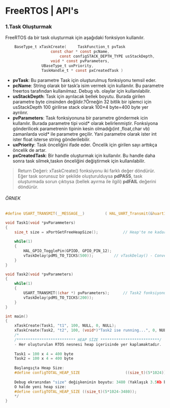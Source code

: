 # FreeRTOS | API's          

### 1.Task Oluşturmak                    

FreeRTOS da bir task oluşturmak için aşağıdaki fonksiyon kullanılır.

```c
    BaseType_t xTaskCreate( 	TaskFunction_t pvTask	
    				const char * const pcName,		
		                const configSTACK_DEPTH_TYPE usStackDepth,	
			        void * const pvParameters,
				UBaseType_t uxPriority,
				TaskHandle_t * const pxCreatedTask )
```                       
- **pvTask**: Bu parametre Task için oluşturulmuş fonksiyonu temsil eder.
- **pcName**: String olarak bir task’a isim vermek için kullanılır. Bu parametre freertos tarafından kullanılmaz. Debug vb. olaylar için kullanılabilir.               
- **usStackDepth**: Task için ayrılacak bellek boyutu. Burada girilen parametre byte cinsinden değildir.?Örneğin 32 bitlik bir işlemci için  usStackDepth 100 girilirse 
stack olarak 100×4 byte=400 byte yer ayrılırır.                     
- **pvParameters**: Task fonksiyonuna bir parametre göndermek icin kullanılır. Burada parametre tipi void* olarak belirlenmiştir. Fonksiyona gönderilicek parametrenin 
tipinin kesin olmadığı(int ,float,char vb) zamanlarda void* ile parametre geçilir. Yani parametre olarak ister int ister float isterse string gönderilebilir.         
- **uxPriority**: Task önceliğini ifade eder. Öncelik için girilen sayı arttıkça öncelik de artar.                                 
- **pxCreatedTask**: Bir handle oluşturmak için kullanılır. Bu handle daha sonra task silmek,taskın önceliğini değiştirmek için kullanılabilir.                   

> Return Değeri: xTaskCreate() fonksiyonu iki farklı değer döndürür. Eğer task sorunsuz bir şekilde oluşturulduysa **pdPASS**, task oluşturmada sorun çıktıysa (bellek 
> ayırma ile ilgili) **pdFAIL** değerini döndürür.      


###### ÖRNEK
```c
#define USART_TRANSMIT(__MESSAGE__) 		( HAL_UART_Transmit(&huart1, (uint8_t*)__MESSAGE__, strlen(__MESSAGE__), 6) 100)

void Task1(void *pvParammeters)
{
	size_t size = xPortGetFreeHeapSize();			// Heap'te ne kadar boş alan kaldı ? 
	
	while(1)
	{
		HAL_GPIO_TogglePin(GPIOD, GPIO_PIN_12);
		vTaskDelay(pdMS_TO_TICKS(500));			// vTaskDelay() - Convert to milisecond to tick
	}
}

void Task2(void *pvParameters)
{
	while(1)
	{
		USART_TRANSMIT((char *) pvParameters);		// Task2 fonksiyonuna parametre gönderme
		vTaskDelay(pdMS_TO_TICKS(200));
	}
}

int main()
{
	xTaskCreate(Task1, "t1", 100, NULL, 0, NULL);
	xTaskCreate(Task2, "t2", 100, (void*)"Task2 ise running...", 0, NULL);		
	/*
	/************************** HEAP SİZE **************************/
	- Her oluşturulan RTOS nesnesi heap içerisinde yer kaplamaktadır. 
	
	Task1 = 100 x 4 = 400 byte
	Task2 = 100 x 4 = 400 byte
	
	Başlangıçta Heap Size:
	#define configTOTAL_HEAP_SIZE                    ((size_t)(5*1024))	// 5kb
	
	Debug ekranından "size" değişkeninin boyutu: 3480 (Yaklaşık 3.5Kb boş alan mevcut)
	O halde yeni heap size: 
	#define configTOTAL_HEAP_SIZE ((size_t)(5*1024-3480));
	*/
}
```


                       
                       
                       
                       
                       
                       
                       
                       
                       
                       
                       
                       
                       
                       
                       
                       
                       
                       
                       
                       
                       
                       
                       
                       
                       
                       
                       
                       
                       
                       
                       
                       
